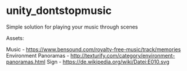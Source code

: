 # unity_dontstopmusic
Simple solution for playing your music through scenes


Assets:

Music - https://www.bensound.com/royalty-free-music/track/memories
Environment Panoramas - http://texturify.com/category/environment-panoramas.html
Sign - https://de.wikipedia.org/wiki/Datei:E010.svg
